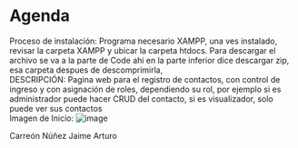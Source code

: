 # Agenda
Proceso de instalación:
Programa necesario XAMPP, una ves instalado, revisar la carpeta XAMPP y ubicar la carpeta htdocs.
Para descargar el archivo se va a la parte de Code ahi en la parte inferior dice descargar zip, esa carpeta despues de descomprimirla,  
DESCRIPCIÓN:
Pagina web para el registro de contactos, con control de ingreso y con asignación de roles, dependiendo su rol, por ejemplo si es administrador puede hacer CRUD del contacto, si es visualizador, solo puede ver sus contactos  
Imagen de Inicio:
![image](https://github.com/user-attachments/assets/efc5b2c3-6597-45be-bd53-bb7b3b3039e5)

Carreón Núñez Jaime Arturo
